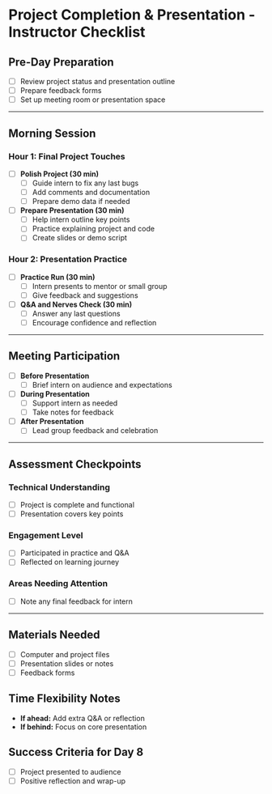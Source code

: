 # Project Completion & Presentation - Instructor Checklist

## Pre-Day Preparation
- [ ] Review project status and presentation outline
- [ ] Prepare feedback forms
- [ ] Set up meeting room or presentation space

---

## Morning Session

### Hour 1: Final Project Touches
- [ ] **Polish Project (30 min)**
    - [ ] Guide intern to fix any last bugs
    - [ ] Add comments and documentation
    - [ ] Prepare demo data if needed

- [ ] **Prepare Presentation (30 min)**
    - [ ] Help intern outline key points
    - [ ] Practice explaining project and code
    - [ ] Create slides or demo script

### Hour 2: Presentation Practice
- [ ] **Practice Run (30 min)**
    - [ ] Intern presents to mentor or small group
    - [ ] Give feedback and suggestions

- [ ] **Q&A and Nerves Check (30 min)**
    - [ ] Answer any last questions
    - [ ] Encourage confidence and reflection

---

## Meeting Participation
- [ ] **Before Presentation**
    - [ ] Brief intern on audience and expectations
- [ ] **During Presentation**
    - [ ] Support intern as needed
    - [ ] Take notes for feedback
- [ ] **After Presentation**
    - [ ] Lead group feedback and celebration

---

## Assessment Checkpoints
### Technical Understanding
- [ ] Project is complete and functional
- [ ] Presentation covers key points

### Engagement Level
- [ ] Participated in practice and Q&A
- [ ] Reflected on learning journey

### Areas Needing Attention
- [ ] Note any final feedback for intern

---

## Materials Needed
- [ ] Computer and project files
- [ ] Presentation slides or notes
- [ ] Feedback forms

## Time Flexibility Notes
- **If ahead:** Add extra Q&A or reflection
- **If behind:** Focus on core presentation

## Success Criteria for Day 8
- [ ] Project presented to audience
- [ ] Positive reflection and wrap-up 